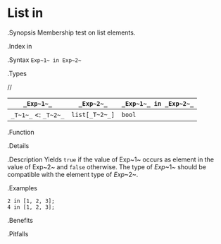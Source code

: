 # List in

.Synopsis
Membership test on list elements.

.Index
in

.Syntax
`Exp~1~ in Exp~2~`

.Types

//

| `_Exp~1~_`           |  `_Exp~2~_`      | `_Exp~1~_ in _Exp~2~_`  |
| --- | --- | --- |
| `_T~1~_`  <: `_T~2~_` |  `list[_T~2~_]`  | `bool`               |


.Function

.Details

.Description
Yields `true` if the value of Exp~1~ occurs as element in the value of Exp~2~ and `false` otherwise. 
The type of _Exp_~1~ should be compatible with the element type of _Exp_~2~.

.Examples
```rascal-shell
2 in [1, 2, 3];
4 in [1, 2, 3];
```

.Benefits

.Pitfalls

